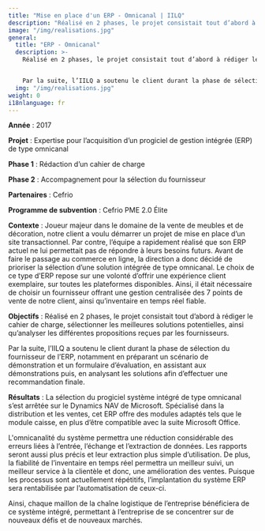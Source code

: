 ```yaml
---
title: "Mise en place d'un ERP - Omnicanal | IILQ"
description: "Réalisé en 2 phases, le projet consistait tout d’abord à rédiger le cahier de charge, sélectionner les meilleures solutions potentielles, ainsi qu’analyser les différentes propositions reçues par les fournisseurs. "
image: "/img/realisations.jpg"
general:
  title: "ERP - Omnicanal"
  description: >-
    Réalisé en 2 phases, le projet consistait tout d’abord à rédiger le cahier de charge, sélectionner les meilleures solutions potentielles, ainsi qu’analyser les différentes propositions reçues par les fournisseurs. 


    Par la suite, l’IILQ a soutenu le client durant la phase de sélection du fournisseur de l’ERP, notamment en préparant un scénario de démonstration et un formulaire d’évaluation, en assistant aux démonstrations puis, en analysant les solutions afin d’effectuer une recommandation finale. 
  img: "/img/realisations.jpg"
weight: 0
i18nlanguage: fr
---
```


**Année** : 2017

**Projet** : Expertise pour l’acquisition d’un progiciel de gestion intégrée (ERP) de type omnicanal

**Phase 1** : Rédaction d’un cahier de charge 

**Phase 2** : Accompagnement pour la sélection du fournisseur

**Partenaires** : Cefrio

**Programme de subvention** : Cefrio PME 2.0 Élite

**Contexte** : Joueur majeur dans le domaine de la vente de meubles et de décoration, notre client a voulu démarrer un projet de mise en place d’un site transactionnel. Par contre, l’équipe a rapidement réalisé que son ERP actuel ne lui permettait pas de répondre à leurs besoins futurs. Avant de faire le passage au commerce en ligne, la direction a donc décidé de prioriser la sélection d’une solution intégrée de type omnicanal. Le choix de ce type d’ERP repose sur une volonté d’offrir une expérience client exemplaire, sur toutes les plateformes disponibles. Ainsi, il était nécessaire de choisir un fournisseur offrant une gestion centralisée des 7 points de vente de notre client, ainsi qu’inventaire en temps réel fiable.

**Objectifs** : Réalisé en 2 phases, le projet consistait tout d’abord à rédiger le cahier de charge, sélectionner les meilleures solutions potentielles, ainsi qu’analyser les différentes propositions reçues par les fournisseurs. 

Par la suite, l’IILQ a soutenu le client durant la phase de sélection du fournisseur de l’ERP, notamment en préparant un scénario de démonstration et un formulaire d’évaluation, en assistant aux démonstrations puis, en analysant les solutions afin d’effectuer une recommandation finale. 

**Résultats** : La sélection du progiciel système intégré de type omnicanal s’est arrêtée sur le Dynamics NAV de Microsoft. Spécialisé dans la distribution et les ventes, cet ERP offre des modules adaptés tels que le module caisse, en plus d’être compatible avec la suite Microsoft Office. 

L'omnicanalité du système permettra une réduction considérable des erreurs liées à l’entrée, l’échange et l’extraction de données. Les rapports seront aussi plus précis et leur extraction plus simple d’utilisation. De plus, la fiabilité de l’inventaire en temps réel permettra un meilleur suivi, un meilleur service à la clientèle et donc, une amélioration des ventes. Puisque les processus sont actuellement répétitifs, l’implantation du système ERP sera rentabilisée par l’automatisation de ceux-ci.

Ainsi, chaque maillon de la chaîne logistique de l’entreprise bénéficiera de ce système intégré, permettant à l’entreprise de se concentrer sur de nouveaux défis et de nouveaux marchés.
